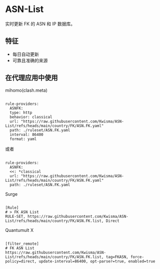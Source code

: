 
# ASN-List
    
实时更新 FK 的 ASN 和 IP 数据库。
    
## 特征
    
- 每日自动更新
- 可靠且准确的来源
    
## 在代理应用中使用
    
mihomo(clash.meta)
   
<pre><code class="language-javascript">
rule-providers:
  ASNFK:
  type: http
  behavior: classical
  url: "https://raw.githubusercontent.com/Kwisma/ASN-List/refs/heads/main/country/FK/ASN.FK.yaml"
  path: ./ruleset/ASN.FK.yaml
  interval: 86400
  format: yaml
</code></pre>

或者

<pre><code class="language-javascript">
rule-providers:
  ASNFK:
  <<: *classical
  url: "https://raw.githubusercontent.com/Kwisma/ASN-List/refs/heads/main/country/FK/ASN.FK.yaml"
  path: ./ruleset/ASN.FK.yaml
</code></pre>
    
Surge
    
<pre><code class="language-javascript">
[Rule]
# > FK ASN List
RULE-SET, https://raw.githubusercontent.com/Kwisma/ASN-List/refs/heads/main/country/FK/ASN.FK.list, Direct
</code></pre>
    
Quantumult X
    
<pre><code class="language-javascript">
[filter_remote]
# FK ASN List
https://raw.githubusercontent.com/Kwisma/ASN-List/refs/heads/main/country/FK/ASN.FK.list, tag=FKASN, force-policy=direct, update-interval=86400, opt-parser=true, enabled=true
</code></pre>
